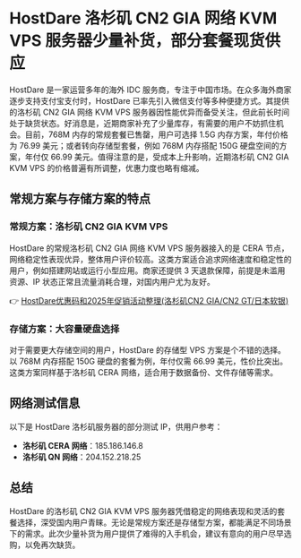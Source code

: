 # HostDare 洛杉矶 CN2 GIA 网络 KVM VPS 服务器少量补货，部分套餐现货供应

HostDare 是一家运营多年的海外 IDC 服务商，专注于中国市场。在众多海外商家逐步支持支付宝支付时，HostDare 已率先引入微信支付等多种便捷方式。其提供的洛杉矶 CN2 GIA 网络 KVM VPS 服务器因性能优异而备受关注，但此前长时间处于缺货状态。好消息是，近期商家补充了少量库存，有需要的用户不妨抓住机会。目前，768M 内存的常规套餐已售罄，用户可选择 1.5G 内存方案，年付价格为 76.99 美元；或者转向存储型套餐，例如 768M 内存搭配 150G 硬盘空间的方案，年付仅 66.99 美元。值得注意的是，受成本上升影响，近期洛杉矶 CN2 GIA KVM VPS 的价格普遍有所调整，优惠力度也略有缩减。

## 常规方案与存储方案的特点

### 常规方案：洛杉矶 CN2 GIA KVM VPS  
HostDare 的常规洛杉矶 CN2 GIA 网络 KVM VPS 服务器接入的是 CERA 节点，网络稳定性表现优异，整体用户评价较高。这类方案适合追求网络速度和稳定性的用户，例如搭建网站或运行小型应用。商家还提供 3 天退款保障，前提是未滥用资源、IP 状态正常且流量消耗合理，对国内用户尤为友好。  

👉 [HostDare优惠码和2025年促销活动整理(洛杉矶CN2 GIA/CN2 GT/日本软银)](https://bit.ly/hostdare)

### 存储方案：大容量硬盘选择  
对于需要更大存储空间的用户，HostDare 的存储型 VPS 方案是个不错的选择。以 768M 内存搭配 150G 硬盘的套餐为例，年付仅需 66.99 美元，性价比突出。这类方案同样基于洛杉矶 CERA 网络，适合用于数据备份、文件存储等需求。

## 网络测试信息  
以下是 HostDare 洛杉矶服务器的部分测试 IP，供用户参考：  
- **洛杉矶 CERA 网络**：185.186.146.8  
- **洛杉矶 QN 网络**：204.152.218.25  

## 总结  
HostDare 的洛杉矶 CN2 GIA KVM VPS 服务器凭借稳定的网络表现和灵活的套餐选择，深受国内用户青睐。无论是常规方案还是存储型方案，都能满足不同场景下的需求。此次少量补货为用户提供了难得的入手机会，建议有意向的用户尽早选购，以免再次缺货。
